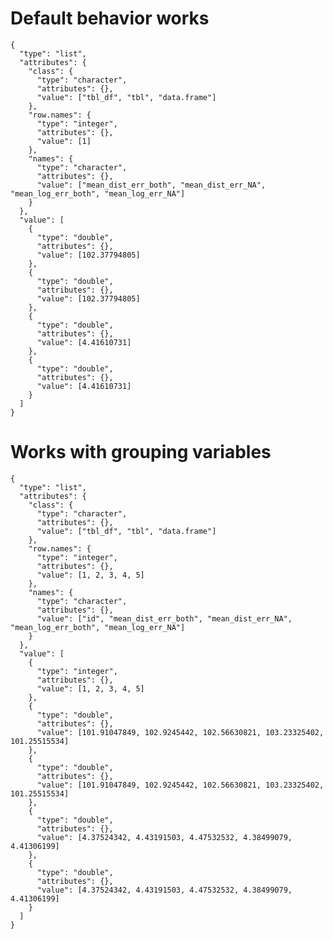 # Default behavior works

    {
      "type": "list",
      "attributes": {
        "class": {
          "type": "character",
          "attributes": {},
          "value": ["tbl_df", "tbl", "data.frame"]
        },
        "row.names": {
          "type": "integer",
          "attributes": {},
          "value": [1]
        },
        "names": {
          "type": "character",
          "attributes": {},
          "value": ["mean_dist_err_both", "mean_dist_err_NA", "mean_log_err_both", "mean_log_err_NA"]
        }
      },
      "value": [
        {
          "type": "double",
          "attributes": {},
          "value": [102.37794805]
        },
        {
          "type": "double",
          "attributes": {},
          "value": [102.37794805]
        },
        {
          "type": "double",
          "attributes": {},
          "value": [4.41610731]
        },
        {
          "type": "double",
          "attributes": {},
          "value": [4.41610731]
        }
      ]
    }

# Works with grouping variables

    {
      "type": "list",
      "attributes": {
        "class": {
          "type": "character",
          "attributes": {},
          "value": ["tbl_df", "tbl", "data.frame"]
        },
        "row.names": {
          "type": "integer",
          "attributes": {},
          "value": [1, 2, 3, 4, 5]
        },
        "names": {
          "type": "character",
          "attributes": {},
          "value": ["id", "mean_dist_err_both", "mean_dist_err_NA", "mean_log_err_both", "mean_log_err_NA"]
        }
      },
      "value": [
        {
          "type": "integer",
          "attributes": {},
          "value": [1, 2, 3, 4, 5]
        },
        {
          "type": "double",
          "attributes": {},
          "value": [101.91047849, 102.9245442, 102.56630821, 103.23325402, 101.25515534]
        },
        {
          "type": "double",
          "attributes": {},
          "value": [101.91047849, 102.9245442, 102.56630821, 103.23325402, 101.25515534]
        },
        {
          "type": "double",
          "attributes": {},
          "value": [4.37524342, 4.43191503, 4.47532532, 4.38499079, 4.41306199]
        },
        {
          "type": "double",
          "attributes": {},
          "value": [4.37524342, 4.43191503, 4.47532532, 4.38499079, 4.41306199]
        }
      ]
    }

